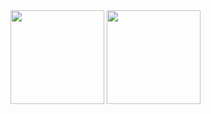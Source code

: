 <div align="left">
  <img src="https://github-readme-stats.vercel.app/api?username=HAsankarabulut4&show_icons=true&theme=city_lights&count_private=true&hide_border=false" height="150" />
  <img src="https://github-readme-stats.vercel.app/api/top-langs?username=Hasankarabulut4&layout=compact&theme=city_lights&hide_border=false&card_width=320&langs_count=5&custom_title=Top%20Used%20Languages" height="150" />
</div>
